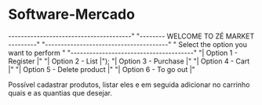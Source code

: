 # Software-Mercado

---------------------------------------"
"-------- WELCOME TO ZÉ MARKET ---------"
"---------------------------------------"
" Select the option you want to perform "
"---------------------------------------"
"| Option 1 - Register |"
"| Option 2 - List |");
"| Option 3 - Purchase |"
"| Option 4 - Cart |"
"| Option 5 - Delete product |"
"| Option 6 - To go out |"



Possível cadastrar produtos, listar eles e em seguida adicionar no carrinho quais e as quantias que desejar.
